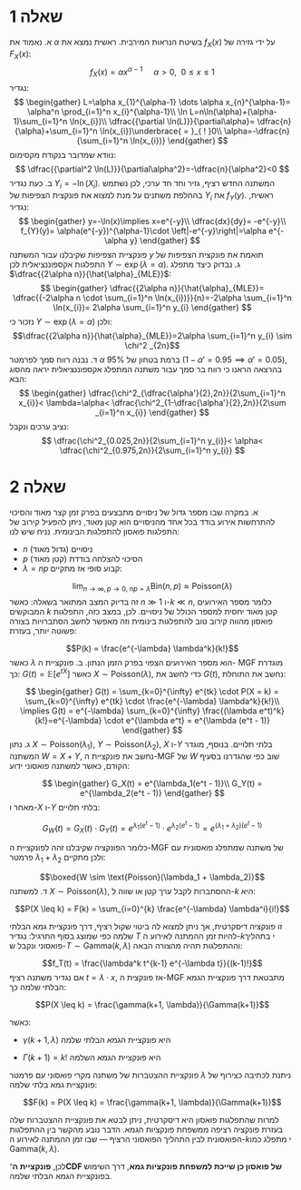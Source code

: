 # שאלה 1
א. נאמוד את $\alpha$ בשיטת הנראות המירבית. ראשית נמצא את $f_{X}(x)$ על ידי גזירה של $F_{X}(x)$:
$$
f_{X}(x)=\alpha x^{\alpha-1} \ \ \ \ \ \alpha>0,\ \  0\leq x\leq 1
$$
נגדיר:
$$
\begin{gather}
L=\alpha x_{1}^{\alpha-1} \dots \alpha x_{n}^{\alpha-1}= \alpha^n \prod_{i=1}^n x_{i}^{\alpha-1}\\
\ln L=n\ln(\alpha)+(\alpha-1)\sum_{i=1}^n \ln(x_{i})\\
\dfrac{{\partial \ln(L)}}{\partial\alpha}= \dfrac{n}{\alpha}+\sum_{i=1}^n \ln(x_{i})\underbrace{ = }_{ ! }0\\
\alpha=-\dfrac{n}{\sum_{i=1}^n \ln(x_{i})}
\end{gather}
$$
נוודא שמדובר בנקודת מקסימום:
$$
\dfrac{{\partial^2 \ln(L)}}{\partial\alpha^2}=-\dfrac{n}{\alpha^2}<0
$$
ב. כעת נגדיר $Y_{i}=-\ln(X_{i})$. המשתנה החדש רציף, גזיר וחד חד ערכי, לכן נשתמש בהחלפת משתנים על מנת למצוא את פונקצית הצפיפות של $Y_{i}$ את $f_{Y}(y)$.
ראשית, נגדיר:
$$
\begin{gather}
y=-\ln(x)\implies x=e^{-y}\\
\dfrac{dx}{dy}= -e^{-y}\\
f_{Y}(y)= \alpha(e^{-y})^{\alpha-1}\cdot \left|-e^{-y}\right|=\alpha e^{-\alpha y}
\end{gather}
$$
פונקציית הצפיפות שקיבלנו עבור המשתנה $y$ תואמת את פונקצית הצפיפות של התפלגות אקספוננציאלית לכן $Y \sim \exp(\lambda=\alpha)$. 
ג. נבדוק כיצד מתפלג $\dfrac{{2\alpha n}}{\hat{\alpha}_{MLE}}$:
$$
\begin{gather}
\dfrac{{2\alpha n}}{\hat{\alpha}_{MLE}}= \dfrac{{-2\alpha n \cdot \sum_{i=1}^n \ln(x_{i})}}{n}=-2\alpha \sum_{i=1}^n \ln(x_{i})= 2\alpha \sum_{i=1}^n y_{i}
\end{gather}
$$
נזכור כי $Y \sim \exp(\lambda=\alpha)$ ולכן:
$$\dfrac{{2\alpha n}}{\hat{\alpha}_{MLE}}=2\alpha \sum_{i=1}^n y_{i} \sim \chi^2 _{2n}$$
ד. נבנה רווח סמך לפרמטר $\alpha$ ברמת בטחון של $95\%$ $(1-\alpha'=0.95\implies\alpha'=0.05)$, בהרצאה הראנו כי רווח בר סמך עבור משתנה המתפלג אקספוננציאלית יראה מהסוג הבא: 
$$
\begin{gather}
\dfrac{\chi^2_{\dfrac{\alpha'}{2},2n}}{2\sum_{i=1}^n x_{i}}< \lambda=\alpha< \dfrac{\chi^2_{1-\dfrac{\alpha'}{2},2n}}{2\sum _{i=1}^n x_{i}}
\end{gather}
$$
נציב ערכים ונקבל:
$$
\dfrac{\chi^2_{0.025,2n}}{2\sum_{i=1}^n y_{i}}< \alpha< \dfrac{\chi^2_{0.975,2n}}{2\sum_{i=1}^n y_{i}}
$$
# שאלה 2
א. במקרה שבו מספר גדול של ניסויים מתבצעים בפרק זמן קצר מאוד והסיכוי להתרחשות אירוע בודד בכל אחד מהניסויים הוא קטן מאוד, ניתן להפעיל קירוב של התפלגות פואסון להתפלגות הבינומית.
נניח שיש לנו:
- $n$ ניסויים (גדול מאוד)
 - $p$ הסיכוי להצלחה בודדת (קטן מאוד)
 - $\lambda = np$ קבוע סופי
אז מתקיים:

$$\lim_{n \to \infty,\, p \to 0,\ np = \lambda} \text{Bin}(n, p) \approx \text{Poisson}(\lambda)$$
זה בדיוק המצב המתואר בשאלה: כאשר $n \gg 1$ ו-$k \ll n$, כלומר מספר האירועים המבוקשים $k$ קטן מאוד יחסית למספר הכולל של ניסויים.
לכן, במצב כזה, התפלגות פואסון מהווה קירוב טוב להתפלגות בינומית וזה מאפשר לחשב הסתברויות בצורה פשוטה יותר, בעזרת:

$$P(k) = \frac{e^{-\lambda} \lambda^k}{k!}$$
כאשר $\lambda$ הוא מספר האירועים הצפוי בפרק הזמן הנתון.
ב. פונקציית ה- MGF מוגדרת כך: $G(t) = \mathbb{E}[e^{tX}]$ כאשר $X \sim \text{Poisson}(\lambda)$, כדי לחשב את $G(t)$, נחשב את התוחלת:

$$
\begin{gather}
G(t) = \sum_{k=0}^{\infty} e^{tk} \cdot P(X = k) = \sum_{k=0}^{\infty} e^{tk} \cdot \frac{e^{-\lambda} \lambda^k}{k!}\\
\implies G(t) = e^{-\lambda} \sum_{k=0}^{\infty} \frac{(\lambda e^t)^k}{k!}=e^{-\lambda} \cdot e^{\lambda e^t} = e^{\lambda (e^t - 1)}
\end{gather}
$$
ג. ​נתון $X \sim \text{Poisson}(\lambda_1)$, $Y \sim \text{Poisson}(\lambda_2)$, $X$ ו-$Y$ בלתי תלויים. בנוסף, מוגדר המשתנה $W = X + Y$, נחשב את פונקציית ה-MGF של $W$ שוב כפי שהגדרנו בסעיף הקודם, כאשר למשתנה פואסוני ידוע:

$$
\begin{gather}
G_X(t) = e^{\lambda_1(e^t - 1)}\\
G_Y(t) = e^{\lambda_2(e^t - 1)}
\end{gather}
$$
מאחר ו-$X$ ו-$Y$ בלתי תלויים:

$$G_W(t) = G_X(t) \cdot G_Y(t) = e^{\lambda_1(e^t - 1)} \cdot e^{\lambda_2(e^t - 1)} = e^{(\lambda_1 + \lambda_2)(e^t - 1)}$$

כלומר הפונקציה שקיבלנו זהה לפונקציית ה-MGF של משתנה שמתפלג פואסונית עם פרמטר $\lambda_1 + \lambda_2$ ולכן מתקיים:

$$\boxed{W \sim \text{Poisson}(\lambda_1 + \lambda_2)}$$
ד. למשתנה $X \sim \text{Poisson}(\lambda)$, ההסתברות לקבל ערך קטן או שווה ל-$k$ היא:

$$P(X \leq k) = F(k) = \sum_{i=0}^{k} \frac{e^{-\lambda} \lambda^i}{i!}$$

זו פונקציה דיסקרטית, אך ניתן למצוא לה ביטוי שקול רציף, דרך פונקציית גמא הבלתי שלמה כפי שמוצג בסוף התרגיל:
נגדיר $T$ להיות זמן ההמתנה לאירוע ה-$k$י בתהליך פואסוני ונקבל ש-$T \sim \text{Gamma}(k, \lambda)$ וההתפלגות תהיה מהצורה הבאה:

$$f_T(t) = \frac{\lambda^k t^{k-1} e^{-\lambda t}}{(k-1)!}$$
אם נגדיר משתנה רציף $t = \lambda \cdot x$, אז פונקצית ה-MGF מתבטאת דרך פונקציית הגמא הבלתי שלמה כך:

$$P(X \leq k) = \frac{\gamma(k+1, \lambda)}{\Gamma(k+1)}$$

כאשר:

- $\gamma(k+1, \lambda)$ היא פונקציית הגמא הבלתי שלמה
  
- $\Gamma(k+1) = k!$ היא פונקציית הגמא השלמה
 
פונקציית ההצטברות של משתנה מקרי פואסוני עם פרמטר $\lambda$ ניתנת לכתיבה כצירוף של פונקציית גמא בלתי שלמה:

$$F(k) = P(X \leq k) = \frac{\gamma(k+1, \lambda)}{\Gamma(k+1)}$$

למרות שהתפלגות פואסון היא דיסקרטית, ניתן לבטא את פונקציית ההצטברות שלה בעזרת פונקציה רציפה ממשפחת פונקציות הגמא. הדבר נובע מהקשר בין ההתפלגות הפואסונית לבין התהליך הפואסוני הרציף — שבו זמן ההמתנה לאירוע ה-$k$י מתפלג כמו $\text{Gamma}(k, \lambda)$.

לכן, **פונקציית ה־CDF של פואסון כן שייכת למשפחת פונקציות גמא**, דרך השימוש בפונקציית הגמא הבלתי שלמה.
